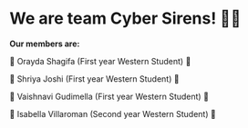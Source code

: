 # We are team Cyber Sirens! :woman_technologist:

**Our members are:**

:purple_heart: Orayda Shagifa (First year Western Student) :purple_heart:

:purple_heart: Shriya Joshi (First year Western Student) :purple_heart:

:purple_heart: Vaishnavi Gudimella (First year Western Student) :purple_heart:

:purple_heart: Isabella Villaroman (Second year Western Student) :purple_heart:
